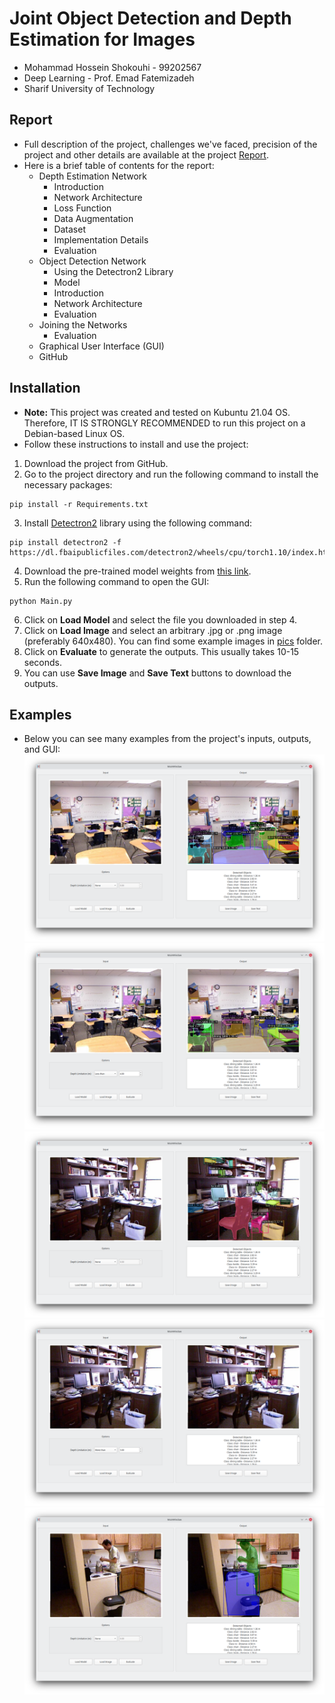# Joint Object Detection and Depth Estimation for Images
* Mohammad Hossein Shokouhi - 99202567
* Deep Learning - Prof. Emad Fatemizadeh
* Sharif University of Technology
## Report
* Full description of the project, challenges we've faced, precision of the project and other details are available at the project [Report](Report.pdf).
* Here is a brief table of contents for the report:
  - Depth Estimation Network
    - Introduction
    - Network Architecture
    - Loss Function
    - Data Augmentation
    - Dataset
    - Implementation Details
    - Evaluation
  - Object Detection Network
    - Using the Detectron2 Library
    - Model
    - Introduction
    - Network Architecture
    - Evaluation
  - Joining the Networks
    - Evaluation
  - Graphical User Interface (GUI)
  - GitHub
    
## Installation
* **Note:** This project was created and tested on Kubuntu 21.04 OS. Therefore, IT IS STRONGLY RECOMMENDED to run this project on a Debian-based Linux OS.
* Follow these instructions to install and use the project:
1. Download the project from GitHub.
2. Go to the project directory and run the following command to install the necessary packages:
```
pip install -r Requirements.txt
```
3. Install [Detectron2](https://github.com/facebookresearch/detectron2) library using the following command:
```
pip install detectron2 -f https://dl.fbaipublicfiles.com/detectron2/wheels/cpu/torch1.10/index.html
```
4. Download the pre-trained model weights from [this link](https://drive.google.com/file/d/10-OSvP7IaQt_Vnl8MnfCLXSLpbGunH50/view?usp=sharing).
5. Run the following command to open the GUI:
```
python Main.py
```
6. Click on **Load Model** and select the file you downloaded in step 4.
7. Click on **Load Image** and select an arbitrary .jpg or .png image (preferably 640x480). You can find some example images in [pics](pics/) folder.
8. Click on **Evaluate** to generate the outputs. This usually takes 10-15 seconds.
9. You can use **Save Image** and **Save Text** buttons to download the outputs.
## Examples
* Below you can see many examples from the project's inputs, outputs, and GUI:
![Example 1](examples/example1.png)
![Example 2](examples/example2.png)
![Example 3](examples/example3.png)
![Example 4](examples/example4.png)
![Example 5](examples/example5.png)
